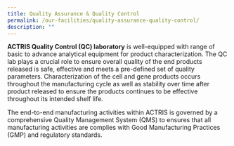 ```yaml
---
title: Quality Assurance & Quality Control
permalink: /our-facilities/quality-assurance-quality-control/
description: ""
---
```

**ACTRIS Quality Control (QC) laboratory** is well-equipped with range of basic to advance analytical equipment for product characterization. The QC lab plays a crucial role to ensure overall quality of the end products released is safe, effective and meets a pre-defined set of quality parameters. Characterization of the cell and gene products occurs throughout the manufacturing cycle as well as stability over time after product released to ensure the products continues to be effective throughout its intended shelf life.

The end-to-end manufacturing activities within ACTRIS is governed by a comprehensive Quality Management System (QMS) to ensures that all manufacturing activities are complies with Good Manufacturing Practices (GMP) and regulatory standards.
